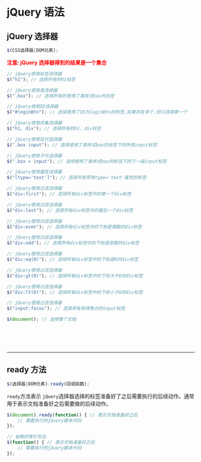 # jQuery 语法
## jQuery 选择器
```js
$(CSS选择器|DOM元素);
```

<b style="color:red">注意: jQuery 选择器得到的结果是一个集合</b>

```js
// jQuery使用标签选择器
$("h1"); // 选择所有的h1标签

// jQuery使用类选择器
$(".box"); // 选择所有的使用了类样式box的标签

// jQuery使用ID选择器
$("#loginBtn"); // 选择使用了ID为loginBtn的标签,如果存在多个,则只选择第一个

// jQuery使用并集选择器
$("h1, div"); // 选择所有的h1、div标签

// jQuery使用后代选择器
$(".box input"); // 选择使用了类样式box的标签下的所有input标签

// jQuery使用子代选择器
$(".box > input"); // 选择使用了类样式box的标签下的下一级input标签

// jQuery使用属性选择器
$("[type='text']"); // 选择所有带有type='text'属性的标签

// jQuery使用过滤选择器
$("div:first"); // 选择所有div标签中的第一个div标签

// jQuery使用过滤选择器
$("div:last"); // 选择所有div标签中的最后一个div标签

// jQuery使用过滤选择器
$("div:even"); // 选择所有div标签中的下标是偶数的div标签

// jQuery使用过滤选择器
$("div:odd"); // 选择所有div标签中的下标是奇数的div标签

// jQuery使用过滤选择器
$("div:eq(0)"); // 选择所有div标签中的下标是0的div标签

// jQuery使用过滤选择器
$("div:gt(0)"); // 选择所有div标签中的下标大于0的div标签

// jQuery使用过滤选择器
$("div:lt(0)"); // 选择所有div标签中的下标小于0的div标签

// jQuery使用过滤选择器
$("input:focus"); // 选择所有获得焦点的input标签

$(document); // 选择整个文档
```

<div style="margin-top: 80px;">

---
</div>

## ready 方法
```js
$(选择器|DOM元素).ready(回调函数);
```
`ready`方法表示 `jQuery`选择器选择的标签准备好了之后需要执行的后续动作。通常用于表示文档准备好之后需要做的后续动作。

```js
$(document).ready(function() { // 表示文档准备好之后
    // 需要执行的jQuery脚本代码
});

// 省略的等价写法
$(function() { // 表示文档准备好之后
    // 需要执行的jQuery脚本代码
});
```